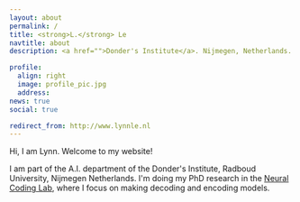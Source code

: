 ```yaml
---
layout: about
permalink: /
title: <strong>L.</strong> Le
navtitle: about
description: <a href="">Donder's Institute</a>. Nijmegen, Netherlands.

profile:
  align: right
  image: profile_pic.jpg
  address:
news: true
social: true

redirect_from: http://www.lynnle.nl
---
```


Hi, I am Lynn. Welcome to my website!

I am part of the A.I. department of the Donder's Institute, Radboud University, Nijmegen Netherlands.  I'm doing my PhD research in the [Neural Coding Lab](https://neuralcoding.nl/), where I focus on making decoding and encoding models. 
